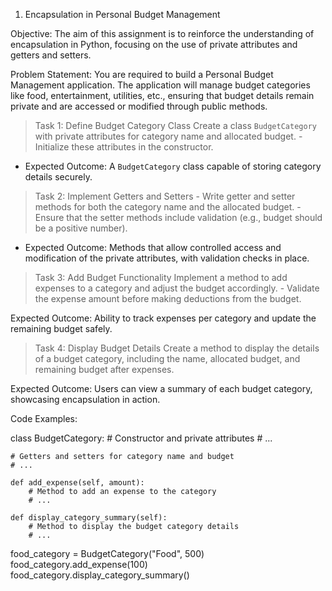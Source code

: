 1. Encapsulation in Personal Budget Management

Objective: The aim of this assignment is to reinforce the understanding of encapsulation in Python, focusing on the use of private attributes and getters and setters.

Problem Statement: You are required to build a Personal Budget Management application. The application will manage budget categories like food, entertainment, utilities, etc., ensuring that budget details remain private and are accessed or modified through public methods.

> Task 1: Define Budget Category Class Create a class `BudgetCategory` with private attributes for category name and allocated budget. - Initialize these attributes in the constructor.

- Expected Outcome: A `BudgetCategory` class capable of storing category details securely.

> Task 2: Implement Getters and Setters - Write getter and setter methods for both the category name and the allocated budget. - Ensure that the setter methods include validation (e.g., budget should be a positive number).

- Expected Outcome: Methods that allow controlled access and modification of the private attributes, with validation checks in place.

> Task 3: Add Budget Functionality Implement a method to add expenses to a category and adjust the budget accordingly. - Validate the expense amount before making deductions from the budget.

Expected Outcome: Ability to track expenses per category and update the remaining budget safely.

> Task 4: Display Budget Details Create a method to display the details of a budget category, including the name, allocated budget, and remaining budget after expenses.

Expected Outcome: Users can view a summary of each budget category, showcasing encapsulation in action.

Code Examples:

class BudgetCategory:
    # Constructor and private attributes
    # ...

    # Getters and setters for category name and budget
    # ...

    def add_expense(self, amount):
        # Method to add an expense to the category
        # ...

    def display_category_summary(self):
        # Method to display the budget category details
        # ...

food_category = BudgetCategory("Food", 500)
food_category.add_expense(100)
food_category.display_category_summary()
